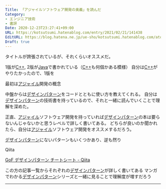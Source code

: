 ```yaml
---
Title: 「アジャイルソフトウェア開発の奥義」を読んだ
Category:
- エンジニア技術
- 書評
Date: 2020-12-23T23:27:41+09:00
URL: https://kotsutsumi.hatenablog.com/entry/2021/02/21/141438
EditURL: https://blog.hatena.ne.jp/ue-sho/kotsutsumi.hatenablog.com/atom/entry/26006613769881117
Draft: true
---
```


<p>タイトルが誇張されているが、それくらいオススメだ。</p>

<p>1版が<a class="keyword" href="http://d.hatena.ne.jp/keyword/C%2B%2B">C++</a>, 2版が<a class="keyword" href="http://d.hatena.ne.jp/keyword/Java">Java</a>で書かれている（<a class="keyword" href="http://d.hatena.ne.jp/keyword/C%2B%2B">C++</a>も何個かある模様）
自分は<a class="keyword" href="http://d.hatena.ne.jp/keyword/C%2B%2B">C++</a>がやりたかったので、1版を</p>

<p>最初は<a class="keyword" href="http://d.hatena.ne.jp/keyword/%A5%A2%A5%B8%A5%E3%A5%A4%A5%EB">アジャイル</a>開発の概念</p>

<p>中盤からは<a class="keyword" href="http://d.hatena.ne.jp/keyword/%A5%C7%A5%B6%A5%A4%A5%F3%A5%D1%A5%BF%A1%BC%A5%F3">デザインパターン</a>をコードとともに使い方を教えてくれる。
自分は<a class="keyword" href="http://d.hatena.ne.jp/keyword/%A5%C7%A5%B6%A5%A4%A5%F3%A5%D1%A5%BF%A1%BC%A5%F3">デザインパターン</a>の技術書を持っているので、それと一緒に読んでいくことで理解を深めた。</p>

<p>正直、<a class="keyword" href="http://d.hatena.ne.jp/keyword/%A5%A2%A5%B8%A5%E3%A5%A4%A5%EB">アジャイル</a>ソフトウェア開発を持っていれば<a class="keyword" href="http://d.hatena.ne.jp/keyword/%A5%C7%A5%B6%A5%A4%A5%F3%A5%D1%A5%BF%A1%BC%A5%F3">デザインパターン</a>の本は要らないんじゃないかと思うレベルで詳しく書いてある。
どちらが良いのか聞かれたら、自分は<a class="keyword" href="http://d.hatena.ne.jp/keyword/%A5%A2%A5%B8%A5%E3%A5%A4%A5%EB">アジャイル</a>ソフトウェア開発をオススメするだろう。</p>

<p><a class="keyword" href="http://d.hatena.ne.jp/keyword/%A5%C7%A5%B6%A5%A4%A5%F3%A5%D1%A5%BF%A1%BC%A5%F3">デザインパターン</a>にないパターンもいくつかあり、逆も然り</p>

<p>Qiita</p>

<p><a href="https://qiita.com/tanakahisateru/items/df03d2558f9499d1a64a">GoF &#x30C7;&#x30B6;&#x30A4;&#x30F3;&#x30D1;&#x30BF;&#x30FC;&#x30F3; &#x30C1;&#x30FC;&#x30C8;&#x30B7;&#x30FC;&#x30C8; - Qiita</a></p>

<p>この方の記事一覧からそれぞれの<a class="keyword" href="http://d.hatena.ne.jp/keyword/%A5%C7%A5%B6%A5%A4%A5%F3%A5%D1%A5%BF%A1%BC%A5%F3">デザインパターン</a>が詳しく書いてある
マンガでわかる<a class="keyword" href="http://d.hatena.ne.jp/keyword/%A5%C7%A5%B6%A5%A4%A5%F3%A5%D1%A5%BF%A1%BC%A5%F3">デザインパターン</a>シリーズと一緒に見ることで理解度が増すだろう</p>

<hr />
